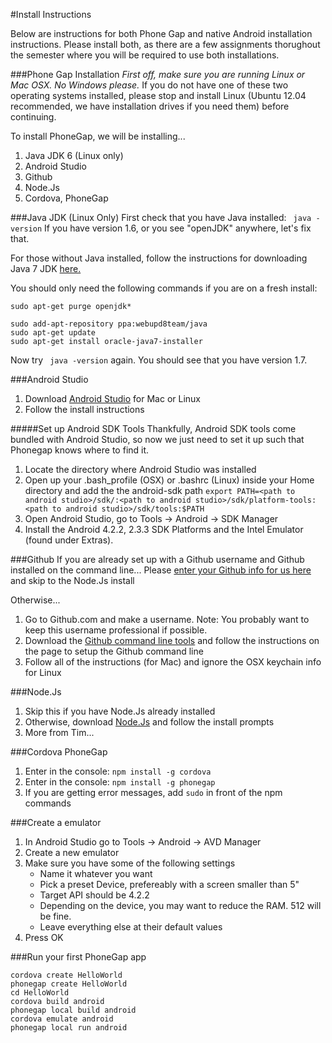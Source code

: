#Install Instructions

Below are instructions for both Phone Gap and native Android installation instructions. Please install both, as there are a few assignments thorughout the semester where you will be required to use both installations.

###Phone Gap Installation
_First off, make sure you are running Linux or Mac OSX. No Windows please._ If you do not have one of these two operating systems installed, please stop and install Linux (Ubuntu 12.04 recommended, we have installation drives if you need them) before continuing.

To install PhoneGap, we will be installing...


1. Java JDK 6 (Linux only)
2. Android Studio
3. Github
4. Node.Js
5. Cordova, PhoneGap



###Java JDK (Linux Only)
First check that you have Java installed:
``` java -version```
If you have version 1.6, or you see "openJDK" anywhere, let's fix that.

For those without Java installed, follow the instructions for downloading Java 7 JDK [here.](http://www.ubuntugeek.com/how-to-install-oracle-java-7-in-ubuntu-12-04.html)

You should only need the following commands if you are on a fresh install:
```
sudo apt-get purge openjdk*

sudo add-apt-repository ppa:webupd8team/java
sudo apt-get update
sudo apt-get install oracle-java7-installer
```

Now try ` java -version` again. You should see that you have version 1.7.


###Android Studio
1. Download [Android Studio](http://developer.android.com/sdk/installing/studio.html) for Mac or Linux
2. Follow the install instructions

#####Set up Android SDK Tools
Thankfully, Android SDK tools come bundled with Android Studio, so now we just need to set it up such that Phonegap knows where to find it.
1. Locate the directory where Android Studio was installed
2. Open up your .bash_profile (OSX) or .bashrc (Linux) inside your Home directory and add the the android-sdk path
	`export PATH=<path to android studio>/sdk/:<path to android studio>/sdk/platform-tools:<path to android studio>/sdk/tools:$PATH`
3. Open Android Studio, go to Tools -> Android -> SDK Manager
4. Install the Android 4.2.2, 2.3.3 SDK Platforms and the Intel Emulator (found under Extras).

###Github
If you are already set up with a Github username and Github installed on the command line...
Please [enter your Github info for us here](https://docs.google.com/forms/d/1ZsL6tvAlNkZu1AbBnvmJ4G7Yj_LOCbO0bjRS6SnXdIw/viewform) and skip to the Node.Js install

Otherwise...

1. Go to Github.com and make a username. Note: You probably want to keep this username professional if possible. 
2. Download the [Github command line tools](https://help.github.com/articles/set-up-git) and follow the instructions on the page to setup the Github command line
3. Follow all of the instructions (for Mac) and ignore the OSX keychain info for Linux

###Node.Js
1. Skip this if you have Node.Js already installed
2. Otherwise, download [Node.Js](http://nodejs.org/download/) and follow the install prompts
3. More from Tim...

###Cordova PhoneGap
1. Enter in the console: `npm install -g cordova`
2. Enter in the console: `npm install -g phonegap`
3. If you are getting error messages, add `sudo` in front of the npm commands

###Create a emulator
1. In Android Studio go to Tools -> Android -> AVD Manager
2. Create a new emulator
3. Make sure you have some of the following settings
	* Name it whatever you want
	* Pick a preset Device, prefereably with a screen smaller than 5"
	* Target API should be 4.2.2
	* Depending on the device, you may want to reduce the RAM. 512 will be fine.
	* Leave everything else at their default values
4. Press OK

###Run your first PhoneGap app
```
cordova create HelloWorld
phonegap create HelloWorld
cd HelloWorld
cordova build android
phonegap local build android
cordova emulate android
phonegap local run android
```
